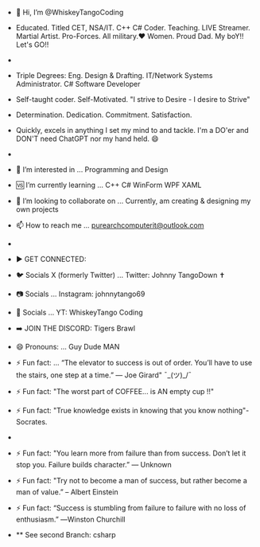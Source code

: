- 👋 Hi, I’m @WhiskeyTangoCoding
- Educated. Titled CET, NSA/IT. C++ C# Coder. Teaching. LIVE Streamer. Martial Artist. Pro-Forces. All military.❤️ Women. Proud Dad. My boY!! Let's GO!!
- 
- Triple Degrees: Eng. Design & Drafting. IT/Network Systems Administrator. C# Software Developer
- Self-taught coder. Self-Motivated.                    "I strive to Desire - I desire to Strive"
- Determination. Dedication. Commitment. Satisfaction.
- Quickly, excels in anything I set my mind to and tackle. I'm a DO'er and DON'T need ChatGPT nor my hand held. 😄
- 
- 👀 I’m interested in ... Programming and Design
- 🆚 I’m currently learning ... C++ C# WinForm WPF XAML
- 💞️ I’m looking to collaborate on ... Currently, am creating & designing my own projects
- 📫 How to reach me ... purearchcomputerit@outlook.com
- 
- ▶️ GET CONNECTED:
- 🐦 Socials X (formerly Twitter) ... Twitter: Johnny TangoDown ✝︎
- 📷 Socials ... Instagram: johnnytango69
- 🎥 Socials ... YT: WhiskeyTango Coding

- ➡️ JOIN THE DISCORD: Tigers Brawl

- 😄 Pronouns: ... Guy Dude MAN
- ⚡ Fun fact: ... “The elevator to success is out of order. You’ll have to use the stairs, one step at a time.” — Joe Girard"  ¯\_(ツ)_/¯
- ⚡ Fun fact: "The worst part of COFFEE... is AN empty cup !!"
- ⚡ Fun fact: "True knowledge exists in knowing that you know nothing"- Socrates.
- 
- ⚡ Fun fact: "You learn more from failure than from success. Don’t let it stop you. Failure builds character.” — Unknown
- ⚡ Fun fact: "Try not to become a man of success, but rather become a man of value.” – Albert Einstein
- ⚡ Fun fact: “Success is stumbling from failure to failure with no loss of enthusiasm.” ―Winston Churchill

- ** See second Branch: csharp

<!---
WhiskeyTangoCoding/WhiskeyTangoCoding is a ✨ special ✨ repository because its `README.md` (this file) appears on your GitHub profile.
You can click the Preview link to take a look at your changes.
--->
